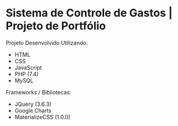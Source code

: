 # Sistema de Controle de Gastos | Projeto de Portfólio

Projeto Desenvolvido Utilizando:
- HTML
- CSS
- JavaScript
- PHP (7.4)
- MySQL

Frameworks / Bibliotecas:
- JQuery (3.6.3)
- Google Charts
- MaterializeCSS (1.0.0)
